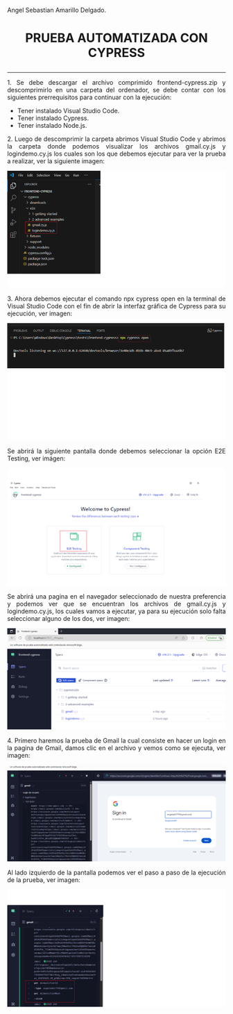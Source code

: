 Angel Sebastian Amarillo Delgado.

# <p align="center"> **PRUEBA AUTOMATIZADA CON CYPRESS** </p>
______
<p style="text-align: justify;">1. Se debe descargar el archivo comprimido frontend-cypress.zip y descomprimirlo en una carpeta del ordenador, se debe contar con los siguientes prerrequisitos para continuar con la ejecución: </p>

- Tener instalado Visual Studio Code.
- Tener instalado Cypress.
- Tener instalado Node.js.

<p style="text-align: justify;">2. Luego de descomprimir la carpeta abrimos Visual Studio Code y abrimos la carpeta donde podemos visualizar los archivos gmail.cy.js y logindemo.cy.js los cuales son los que debemos ejecutar para ver la prueba a realizar, ver la siguiente imagen: </p>

<p align="center">
  <img src="/Frontend_Cypress/Imagenes/archivos.png">
</p>

<p style="text-align: justify;">3. Ahora debemos ejecutar el comando npx cypress open en la terminal de Visual Studio Code con el fin de abrir la interfaz gráfica de Cypress para su ejecución, ver imagen: </p>

<p align="center">
  <img src="/Frontend_Cypress/Imagenes/coman_consol.png">
</p>

<p style="text-align: justify;">Se abrirá la siguiente pantalla donde debemos seleccionar la opción E2E Testing, ver imágen: </p>

<p align="center">
  <img src="/Frontend_Cypress/Imagenes/e2etesting.PNG">
</p>

<p style="text-align: justify;">Se abrirá una pagina en el navegador seleccionado de nuestra preferencia y podemos ver que se encuentran los archivos de gmail.cy.js y logindemo.cy.js, los cuales vamos a ejecutar, ya para su ejecución solo falta seleccionar alguno de los dos, ver imagen: </p>

<p align="center">
  <img src="/Frontend_Cypress/Imagenes/navegador_e2e.PNG">
</p>

<p style="text-align: justify;">4. Primero haremos la prueba de Gmail la cual consiste en hacer un login en la pagina de Gmail, damos clic en el archivo y vemos como se ejecuta, ver imagen: </p>

<p align="center">
  <img src="/Frontend_Cypress/Imagenes/ejecucion_gmail.png">
</p>

<p style="text-align: justify;">Al lado izquierdo de la pantalla podemos ver el paso a paso de la ejecución de la prueba, ver imagen: </p>

<p align="center">
  <img src="/Frontend_Cypress/Imagenes/resultado_gmail.png">
</p>
